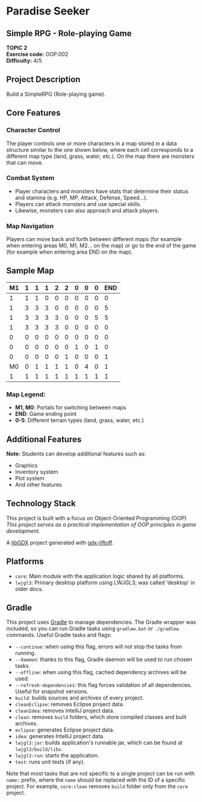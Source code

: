 # Paradise Seeker 
## Simple RPG - Role-playing Game

**TOPIC 2**  
**Exercise code:** OOP.002  
**Difficulty:** 4/5

## Project Description

Build a SimpleRPG (Role-playing game).

## Core Features

### Character Control
The player controls one or more characters in a map stored in a data structure similar to the one shown below, where each cell corresponds to a different map type (land, grass, water, etc.). On the map there are monsters that can move.

### Combat System
- Player characters and monsters have stats that determine their status and stamina (e.g. HP, MP, Attack, Defense, Speed...).
- Players can attack monsters and use special skills.
- Likewise, monsters can also approach and attack players.

### Map Navigation
Players can move back and forth between different maps (for example when entering areas M0, M1, M2... on the map) or go to the end of the game (for example when entering area END on the map).

## Sample Map

| M1 | 1 | 1 | 1 | 2 | 2 | 0 | 0 | 0 | END |
|----|---|---|---|---|---|---|---|---|-----|
| 1  | 1 | 1 | 0 | 0 | 0 | 0 | 0 | 0 | 0   |
| 1  | 3 | 3 | 3 | 0 | 0 | 0 | 0 | 0 | 5   |
| 1  | 3 | 3 | 3 | 3 | 0 | 0 | 0 | 5 | 5   |
| 1  | 3 | 3 | 3 | 3 | 0 | 0 | 0 | 0 | 0   |
| 0  | 0 | 0 | 0 | 0 | 0 | 0 | 0 | 0 | 0   |
| 0  | 0 | 0 | 0 | 0 | 0 | 1 | 0 | 1 | 0   |
| 0  | 0 | 0 | 0 | 0 | 1 | 0 | 0 | 0 | 1   |
| M0 | 0 | 1 | 1 | 1 | 1 | 0 | 4 | 0 | 1   |
| 1  | 1 | 1 | 1 | 1 | 1 | 1 | 1 | 1 | 1   |

### Map Legend:
- **M1, M0**: Portals for switching between maps
- **END**: Game ending point
- **0-5**: Different terrain types (land, grass, water, etc.)

## Additional Features

**Note:** Students can develop additional features such as:
- Graphics
- Inventory system
- Plot system
- And other features

## Technology Stack

This project is built with a focus on Object-Oriented Programming (OOP)
*This project serves as a practical implementation of OOP principles in game development.*

A [libGDX](https://libgdx.com/) project generated with [gdx-liftoff](https://github.com/libgdx/gdx-liftoff).

## Platforms

- `core`: Main module with the application logic shared by all platforms.
- `lwjgl3`: Primary desktop platform using LWJGL3; was called 'desktop' in older docs.

## Gradle

This project uses [Gradle](https://gradle.org/) to manage dependencies.
The Gradle wrapper was included, so you can run Gradle tasks using `gradlew.bat` or `./gradlew` commands.
Useful Gradle tasks and flags:

- `--continue`: when using this flag, errors will not stop the tasks from running.
- `--daemon`: thanks to this flag, Gradle daemon will be used to run chosen tasks.
- `--offline`: when using this flag, cached dependency archives will be used.
- `--refresh-dependencies`: this flag forces validation of all dependencies. Useful for snapshot versions.
- `build`: builds sources and archives of every project.
- `cleanEclipse`: removes Eclipse project data.
- `cleanIdea`: removes IntelliJ project data.
- `clean`: removes `build` folders, which store compiled classes and built archives.
- `eclipse`: generates Eclipse project data.
- `idea`: generates IntelliJ project data.
- `lwjgl3:jar`: builds application's runnable jar, which can be found at `lwjgl3/build/libs`.
- `lwjgl3:run`: starts the application.
- `test`: runs unit tests (if any).

Note that most tasks that are not specific to a single project can be run with `name:` prefix, where the `name` should be replaced with the ID of a specific project.
For example, `core:clean` removes `build` folder only from the `core` project.

